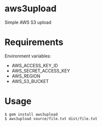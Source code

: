# aws3upload
Simple AWS S3 upload

# Requirements
Environment variables:
* AWS_ACCESS_KEY_ID
* AWS_SECRET_ACCESS_KEY
* AWS_REGION
* AWS_S3_BUCKET

# Usage
```
$ gem install aws3upload
$ aws3upload source/file.txt dist/file.txt
```

